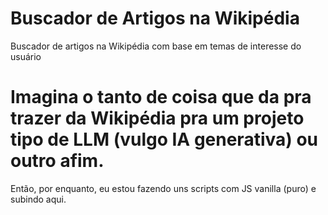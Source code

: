 # Buscador de Artigos na Wikipédia
Buscador de artigos na Wikipédia com base em temas de interesse do usuário



# Imagina o tanto de coisa que da pra trazer da Wikipédia pra um projeto tipo de LLM (vulgo IA generativa) ou outro afim.

Então, por enquanto, eu estou fazendo uns scripts com JS vanilla (puro) e subindo aqui.
